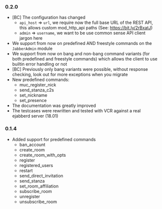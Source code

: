 ### 0.2.0

* [BC] The configuration has changed
  * `api_host` => `url`, we require now the full base URL of the REST API, this allows custom mod_http_api paths (See: https://bit.ly/2rBxatJ)
  * `admin` => `username`, we want to be use common sense API client jargon here
* We support from now on predefined AND freestyle commands on the `JabberAdmin` module
* We support from now on bang and non-bang command variants (for both predefined and freestyle commands) which allows the client to use builtin error handling or not
* [BC] Previously only bang variants were possible, without response checking, look out for more exceptions when you migrate
* New predefined commands:
  * muc_register_nick
  * send_stanza_c2s
  * set_nickname
  * set_presence
* The documentation was greatly improved
* The testcases were rewritten and tested with VCR against a real ejabberd server (18.01)

### 0.1.4

* Added support for predefined commands
  * ban_account
  * create_room
  * create_room_with_opts
  * register
  * registered_users
  * restart
  * send_direct_invitation
  * send_stanza
  * set_room_affiliation
  * subscribe_room
  * unregister
  * unsubscribe_room
